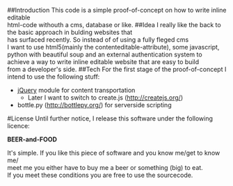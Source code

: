 ##Introduction
This code is a simple proof-of-concept on how to write inline editable  
html-code withouth a cms, database or like.
##Idea
I really like the back to the basic approach in bulding websites that  
has surfaced recently. So instead of of using a fully fleged cms  
I want to use html5(mainly the contenteditable-attribute), some javascript,  
python with beautiful soup and an external authentication system to  
achieve a way to write inline editable website that are easy to build  
from a developer's side.
##Tech
For the first stage of the proof-of-concept I intend to use the following stuff:
* [jQuery](http://jquery.com/) module for content transportation
	* Later I want to switch to create.js (http://createjs.org/)
* bottle.py (http://bottlepy.org/) for serverside scripting

#License
Until further notice, I release this software under the following licence:

**BEER-and-FOOD**

It's simple. If you like this piece of software and you know me/get to know me/  
meet me you either have to buy me a beer or something (big) to eat.  
If you meet these conditions you are free to use the sourcecode.
